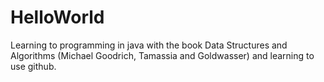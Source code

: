 # HelloWorld
Learning to programming in java with the book Data Structures and Algorithms (Michael Goodrich, Tamassia and Goldwasser) and learning to use github.
